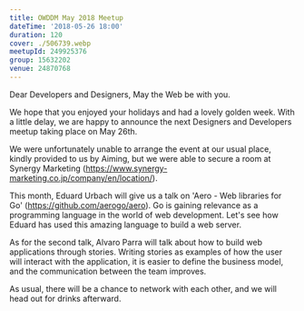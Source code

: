```yaml
---
title: OWDDM May 2018 Meetup
dateTime: '2018-05-26 18:00'
duration: 120
cover: ./506739.webp
meetupId: 249925376
group: 15632202
venue: 24870768
---
```


Dear Developers and Designers, May the Web be with you.

We hope that you enjoyed your holidays and had a lovely golden week. With a little delay, we are happy to announce the next Designers and Developers meetup taking place on May 26th.

We were unfortunately unable to arrange the event at our usual place, kindly provided to us by Aiming, but we were able to secure a room at Synergy Marketing (https://www.synergy-marketing.co.jp/company/en/location/).

This month, Eduard Urbach will give us a talk on 'Aero - Web libraries for Go' (https://github.com/aerogo/aero). Go is gaining relevance as a programming language in the world of web development. Let's see how Eduard has used this amazing language to build a web server.

As for the second talk, Alvaro Parra will talk about how to build web applications through stories. Writing stories as examples of how the user will interact with the application, it is easier to define the business model, and the communication between the team improves.

As usual, there will be a chance to network with each other, and we will head out for drinks afterward.
